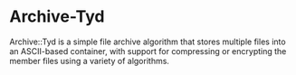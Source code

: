 Archive-Tyd
===========

Archive::Tyd is a simple file archive algorithm that stores multiple files into an ASCII-based container, with support for compressing or encrypting the member files using a variety of algorithms.